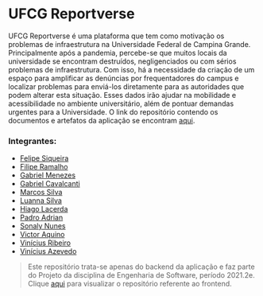 # UFCG Reportverse
UFCG Reportverse é uma plataforma que tem como motivação os problemas de infraestrutura na Universidade Federal de Campina Grande. Principalmente após a pandemia, percebe-se que muitos locais da universidade se encontram destruídos, negligenciados ou com sérios problemas de infraestrutura. Com isso, há a necessidade da criação de um espaço para amplificar as denúncias por frequentadores do campus e localizar problemas para enviá-los diretamente para as autoridades que podem alterar esta situação. Esses dados irão ajudar na mobilidade e acessibilidade no ambiente universitário, além de pontuar demandas urgentes para a Universidade. O link do repositório contendo os documentos e artefatos da aplicação se encontram [aqui](https://drive.google.com/drive/folders/1uzRhs1d5okk7KxkiMmlW1FqSthPQ5Tee).


### Integrantes:
- [Felipe Siqueira](https://github.com/felipesqra)
- [Filipe Ramalho](https://github.com/musquitinh0)
- [Gabriel Menezes](https://github.com/bielmenezesc)
- [Gabriel Cavalcanti](https://github.com/GabrielCLL)
- [Marcos Silva](https://github.com/marcossilvaxx)
- [Luanna Silva](https://github.com/LuannaLeonel)
- [Hiago Lacerda](https://github.com/Hiagod)
- [Padro Adrian](https://github.com/adrianmartinez-cg)
- [Sonaly Nunes](https://github.com/sonalygnunes)
- [Victor Aquino](https://github.com/SousaVictorH)
- [Vinícius Ribeiro](https://github.com/viniciustrr)
- [Vinícius Azevedo](https://github.com/viniciussousaazevedo)

> Este repositório trata-se apenas do backend da aplicação e faz parte do Projeto da disciplina de Engenharia de Software, período 2021.2e. Clique [aqui](https://github.com/marcossilvaxx/reportverse-frontend) para visualizar o repositório referente ao frontend.
